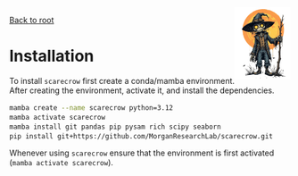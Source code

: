 <img style="float:right;width:100px;" src="../img/scarecrow.png" alt="scarecrow"/>

[Back to root](root.md)

# Installation

To install `scarecrow` first create a conda/mamba environment. After creating the environment, activate it, and install the dependencies.

```bash
mamba create --name scarecrow python=3.12
mamba activate scarecrow
mamba install git pandas pip pysam rich scipy seaborn
pip install git+https://github.com/MorganResearchLab/scarecrow.git
```

Whenever using `scarecrow` ensure that the environment is first activated (`mamba activate scarecrow`).